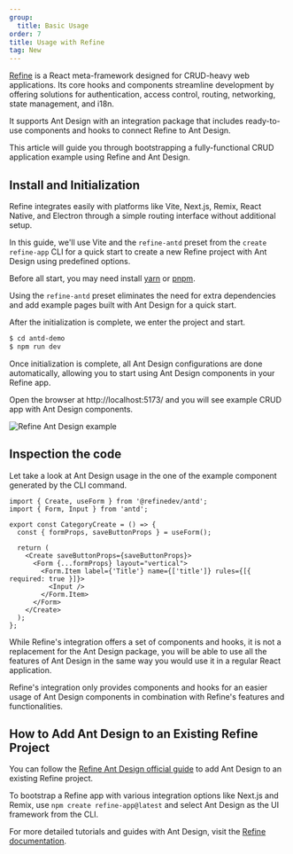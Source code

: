 ```yaml
---
group:
  title: Basic Usage
order: 7
title: Usage with Refine
tag: New
---
```


[Refine](https://github.com/refinedev/refine) is a React meta-framework designed for CRUD-heavy web applications. Its core hooks and components streamline development by offering solutions for authentication, access control, routing, networking, state management, and i18n.

It supports Ant Design with an integration package that includes ready-to-use components and hooks to connect Refine to Ant Design.

This article will guide you through bootstrapping a fully-functional CRUD application example using Refine and Ant Design.

## Install and Initialization

Refine integrates easily with platforms like Vite, Next.js, Remix, React Native, and Electron through a simple routing interface without additional setup.

In this guide, we'll use Vite and the `refine-antd` preset from the `create refine-app` CLI for a quick start to create a new Refine project with Ant Design using predefined options.

Before all start, you may need install [yarn](https://github.com/yarnpkg/yarn/) or [pnpm](https://pnpm.io/).

<InstallDependencies npm='$ npm create refine-app@latest -- --preset refine-antd' yarn='$ yarn create refine-app@latest -- --preset refine-antd' pnpm='$ pnpm create refine-app@latest -- --preset refine-antd'></InstallDependencies>

Using the `refine-antd` preset eliminates the need for extra dependencies and add example pages built with Ant Design for a quick start.

After the initialization is complete, we enter the project and start.

```bash
$ cd antd-demo
$ npm run dev
```

Once initialization is complete, all Ant Design configurations are done automatically, allowing you to start using Ant Design components in your Refine app.

Open the browser at http://localhost:5173/ and you will see example CRUD app with Ant Design components.

![Refine Ant Design example](https://refine.ams3.cdn.digitaloceanspaces.com/example-readmes/antd-list-example.png)

## Inspection the code

Let take a look at Ant Design usage in the one of the example component generated by the CLI command.

```tsx
import { Create, useForm } from '@refinedev/antd';
import { Form, Input } from 'antd';

export const CategoryCreate = () => {
  const { formProps, saveButtonProps } = useForm();

  return (
    <Create saveButtonProps={saveButtonProps}>
      <Form {...formProps} layout="vertical">
        <Form.Item label={'Title'} name={['title']} rules={[{ required: true }]}>
          <Input />
        </Form.Item>
      </Form>
    </Create>
  );
};
```

While Refine's integration offers a set of components and hooks, it is not a replacement for the Ant Design package, you will be able to use all the features of Ant Design in the same way you would use it in a regular React application.

Refine's integration only provides components and hooks for an easier usage of Ant Design components in combination with Refine's features and functionalities.

## How to Add Ant Design to an Existing Refine Project

You can follow the [Refine Ant Design official guide](https://refine.dev/docs/ui-integrations/ant-design/introduction/) to add Ant Design to an existing Refine project.

To bootstrap a Refine app with various integration options like Next.js and Remix, use `npm create refine-app@latest` and select Ant Design as the UI framework from the CLI.

For more detailed tutorials and guides with Ant Design, visit the [Refine documentation](https://refine.dev/tutorial/ui-libraries/intro/ant-design/react-router/).
